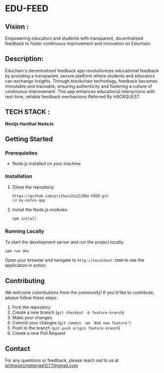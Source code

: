 ﻿# EDU-FEED

 ## Vision :
 
 Empowering educators and students with transparent, decentralized feedback to foster continuous improvement and innovation on Educhain.

 ## Description: 
 
Educhain's decentralized feedback app revolutionizes educational feedback by providing a transparent, secure platform where students and educators can exchange insights. Through blockchain technology, feedback becomes immutable and traceable, ensuring authenticity and fostering a culture of continuous improvement. This app enhances educational interactions with real-time, reliable feedback mechanisms
Referred By HACKQUEST

## TECH STACK :

**Nextjs**
**Hardhat**
**NodeJs**


## Getting Started

### Prerequisites

- Node.js installed on your machine

### Installation

1. Clone the repository:
    ```bash
    https://github.com/prithwish122/EDU-FEED.git
    cd my-notes-app
    ```

2. Install the Node.js modules:
    ```bash
    npm install
    ```

### Running Locally

To start the development server and run the project locally:

```bash
npm run dev
```

Open your browser and navigate to `http://localhost:3000` to see the application in action.

## Contributing

We welcome contributions from the community! If you'd like to contribute, please follow these steps:

1. Fork the repository
2. Create a new branch (`git checkout -b feature-branch`)
3. Make your changes
4. Commit your changes (`git commit -am 'Add new feature'`)
5. Push to the branch (`git push origin feature-branch`)
6. Create a new Pull Request

## Contact

For any questions or feedback, please reach out to us at prithwishchatterjee1277@gmail.com
 
